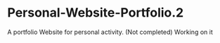 # Personal-Website-Portfolio.2

A portfolio Website for personal activity. (Not completed) Working on it
